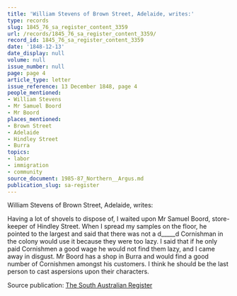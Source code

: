 ```yaml
---
title: 'William Stevens of Brown Street, Adelaide, writes:'
type: records
slug: 1845_76_sa_register_content_3359
url: /records/1845_76_sa_register_content_3359/
record_id: 1845_76_sa_register_content_3359
date: '1848-12-13'
date_display: null
volume: null
issue_number: null
page: page 4
article_type: letter
issue_reference: 13 December 1848, page 4
people_mentioned:
- William Stevens
- Mr Samuel Boord
- Mr Boord
places_mentioned:
- Brown Street
- Adelaide
- Hindley Street
- Burra
topics:
- labor
- immigration
- community
source_document: 1985-87_Northern__Argus.md
publication_slug: sa-register
---
```


William Stevens of Brown Street, Adelaide, writes:

Having a lot of shovels to dispose of, I waited upon Mr Samuel Boord, store-keeper of Hindley Street.  When I spread my samples on the floor, he pointed to the largest and said that there was not a d_____d Cornishman in the colony would use it because they were too lazy.  I said that if he only paid Cornishmen a good wage he would not find them lazy, and I came away in disgust.  Mr Boord has a shop in Burra and would find a good number of Cornishmen amongst his customers.  I think he should be the last person to cast aspersions upon their characters.

Source publication: [The South Australian Register](/publications/sa-register/)
